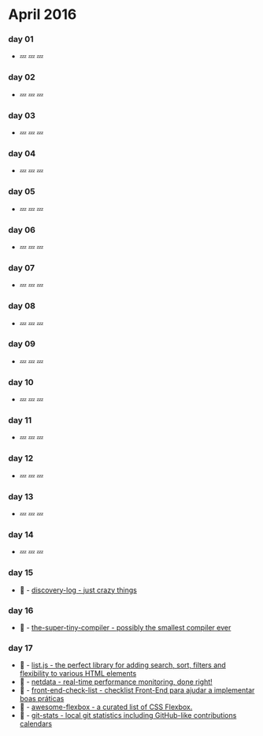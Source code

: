 # April 2016

### day 01
- :zzz: :zzz: :zzz:

### day 02
- :zzz: :zzz: :zzz:

### day 03
- :zzz: :zzz: :zzz:

### day 04
- :zzz: :zzz: :zzz:

### day 05
- :zzz: :zzz: :zzz:

### day 06
- :zzz: :zzz: :zzz:

### day 07
- :zzz: :zzz: :zzz:

### day 08
- :zzz: :zzz: :zzz:

### day 09
- :zzz: :zzz: :zzz:

### day 10
- :zzz: :zzz: :zzz:

### day 11
- :zzz: :zzz: :zzz:

### day 12
- :zzz: :zzz: :zzz:

### day 13
- :zzz: :zzz: :zzz:

### day 14
- :zzz: :zzz: :zzz:

### day 15
- :lollipop: - [discovery-log - just crazy things](https://github.com/fbeegle/discovery-log)

### day 16
- :wrench: - [the-super-tiny-compiler - possibly the smallest compiler ever](https://github.com/thejameskyle/the-super-tiny-compiler)

### day 17
- :beers: - [list.js - the perfect library for adding search, sort, filters and flexibility to various HTML elements](https://github.com/javve/list.js)
- :wrench: - [netdata - real-time performance monitoring, done right!](https://github.com/firehol/netdata)
- :beers: - [front-end-check-list - checklist Front-End para ajudar a implementar boas práticas](https://github.com/afonsopacifer/front-end-checklist)
- :beers: - [awesome-flexbox - a curated list of CSS Flexbox.](https://github.com/afonsopacifer/awesome-flexbox)
- :wrench: - [git-stats - local git statistics including GitHub-like contributions calendars](https://github.com/IonicaBizau/git-stats)
